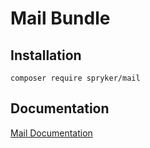 # Mail Bundle

## Installation

```
composer require spryker/mail
```

## Documentation

[Mail Documentation](http://spryker.github.io/core/bundles/mail)
